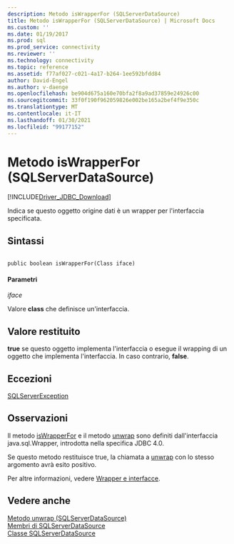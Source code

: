 ```yaml
---
description: Metodo isWrapperFor (SQLServerDataSource)
title: Metodo isWrapperFor (SQLServerDataSource) | Microsoft Docs
ms.custom: ''
ms.date: 01/19/2017
ms.prod: sql
ms.prod_service: connectivity
ms.reviewer: ''
ms.technology: connectivity
ms.topic: reference
ms.assetid: f77af027-c021-4a17-b264-1ee592bfdd84
author: David-Engel
ms.author: v-daenge
ms.openlocfilehash: be904d675a160e70bfa2f8a9ad37859e24926c00
ms.sourcegitcommit: 33f0f190f962059826e002be165a2bef4f9e350c
ms.translationtype: MT
ms.contentlocale: it-IT
ms.lasthandoff: 01/30/2021
ms.locfileid: "99177152"
---
```

# <a name="iswrapperfor-method-sqlserverdatasource"></a>Metodo isWrapperFor (SQLServerDataSource)
[!INCLUDE[Driver_JDBC_Download](../../../includes/driver_jdbc_download.md)]

  Indica se questo oggetto origine dati è un wrapper per l'interfaccia specificata.  
  
## <a name="syntax"></a>Sintassi  
  
```  
  
public boolean isWrapperFor(Class iface)  
```  
  
#### <a name="parameters"></a>Parametri  
 *iface*  
  
 Valore **class** che definisce un'interfaccia.  
  
## <a name="return-value"></a>Valore restituito  
 **true** se questo oggetto implementa l'interfaccia o esegue il wrapping di un oggetto che implementa l'interfaccia. In caso contrario, **false**.  
  
## <a name="exceptions"></a>Eccezioni  
 [SQLServerException](../../../connect/jdbc/reference/sqlserverexception-class.md)  
  
## <a name="remarks"></a>Osservazioni  
 Il metodo [isWrapperFor](../../../connect/jdbc/reference/iswrapperfor-method-sqlserverdatasource.md) e il metodo [unwrap](../../../connect/jdbc/reference/unwrap-method-sqlserverdatasource.md) sono definiti dall'interfaccia java.sql.Wrapper, introdotta nella specifica JDBC 4.0.  
  
 Se questo metodo restituisce true, la chiamata a [unwrap](../../../connect/jdbc/reference/unwrap-method-sqlserverdatasource.md) con lo stesso argomento avrà esito positivo.  
  
 Per altre informazioni, vedere [Wrapper e interfacce](../../../connect/jdbc/wrappers-and-interfaces.md).  
  
## <a name="see-also"></a>Vedere anche  
 [Metodo unwrap &#40;SQLServerDataSource&#41;](../../../connect/jdbc/reference/unwrap-method-sqlserverdatasource.md)   
 [Membri di SQLServerDataSource](../../../connect/jdbc/reference/sqlserverdatasource-members.md)   
 [Classe SQLServerDataSource](../../../connect/jdbc/reference/sqlserverdatasource-class.md)  
  
  
